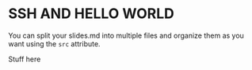 # SSH AND HELLO WORLD

You can split your slides.md into multiple files and organize them as you want using the `src` attribute.


Stuff here
